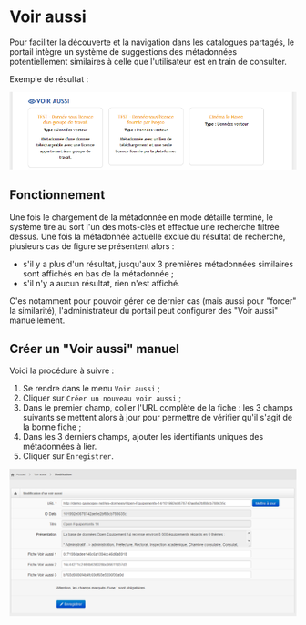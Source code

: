 # Voir aussi

Pour faciliter la découverte et la navigation dans les catalogues partagés, le portail intègre un système de suggestions des métadonnées potentiellement similaires à celle que l'utilisateur est en train de consulter.

Exemple de résultat :

![](/assets/front_similarity_result_manual_3items.PNG)

## Fonctionnement

Une fois le chargement de la métadonnée en mode détaillé terminé, le système tire au sort l'un des mots-clés et effectue une recherche filtrée dessus. Une fois la métadonnée actuelle exclue du résultat de recherche, plusieurs cas de figure se présentent alors :

* s'il y a plus d'un résultat, jusqu'aux 3 premières métadonnées similaires sont affichés en bas de la métadonnée ;
* s'il n'y a aucun résultat, rien n'est affiché.

C'es notamment pour pouvoir gérer ce dernier cas \(mais aussi pour "forcer" la similarité\), l'administrateur du portail peut configurer des "Voir aussi" manuellement.

## Créer un "Voir aussi" manuel

Voici la procédure à suivre :

1. Se rendre dans le menu `Voir aussi` ;
2. Cliquer sur `Créer un nouveau voir aussi` ;
3. Dans le premier champ, coller l'URL complète de la fiche : les 3 champs suivants se mettent alors à jour pour permettre de vérifier qu'il s'agit de la bonne fiche ;
4. Dans les 3 derniers champs, ajouter les identifiants uniques des métadonnées à lier.
5. Cliquer sur `Enregistrer`.

![](/assets/back_similarity_manual_add.png)



